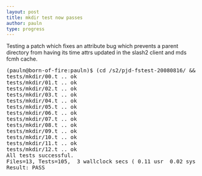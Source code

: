 ```yaml
---
layout: post
title: mkdir test now passes
author: pauln
type: progress
---
```


Testing a patch which fixes an attribute bug which prevents a parent directory from having its time attrs updated in the slash2 client and mds fcmh cache.

<pre>
(pauln@born-of-fire:pauln)$ (cd /s2/pjd-fstest-20080816/ && sudo prove -r tests/mkdir)
tests/mkdir/00.t .. ok     
tests/mkdir/01.t .. ok   
tests/mkdir/02.t .. ok   
tests/mkdir/03.t .. ok     
tests/mkdir/04.t .. ok   
tests/mkdir/05.t .. ok     
tests/mkdir/06.t .. ok     
tests/mkdir/07.t .. ok   
tests/mkdir/08.t .. ok   
tests/mkdir/09.t .. ok   
tests/mkdir/10.t .. ok     
tests/mkdir/11.t .. ok   
tests/mkdir/12.t .. ok   
All tests successful.
Files=13, Tests=105,  3 wallclock secs ( 0.11 usr  0.02 sys +  3.72 cusr  0.31 csys =  4.16 CPU)
Result: PASS
</pre>
